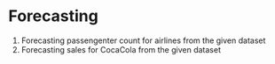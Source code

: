 # Forecasting

1. Forecasting passengenter count for airlines from the given dataset
2. Forecasting sales for CocaCola from the given dataset
